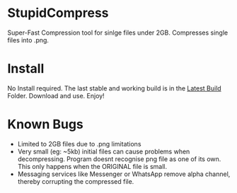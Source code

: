 # StupidCompress
Super-Fast Compression tool for sinlge files under 2GB. Compresses single files into .png.

# **Install**
No Install required. The last stable and working build is in the [Latest Build](https://github.com/DomDom3333/StupidCompress/tree/master/Latest%20Build) Folder. Download and use. Enjoy!

# Known Bugs
- Limited to 2GB files due to .png limitations
- Very small (eg: ~5kb) initial files can cause problems when decompressing. Program doesnt recognise png file as one of its own. This only happens when the ORIGINAL file is small.
- Messaging services like Messenger or WhatsApp remove alpha channel, thereby corrupting the compressed file.
